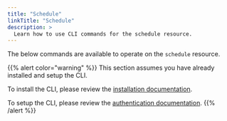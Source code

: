 ```yaml
---
title: "Schedule"
linkTitle: "Schedule"
description: >
  Learn how to use CLI commands for the schedule resource.
---
```


The below commands are available to operate on the `schedule` resource.

{{% alert color="warning" %}}
This section assumes you have already installed and setup the CLI.

To install the CLI, please review the [installation documentation](/docs/reference/cli/install/).

To setup the CLI, please review the [authentication documentation](/docs/reference/cli/authentication/).
{{% /alert %}}